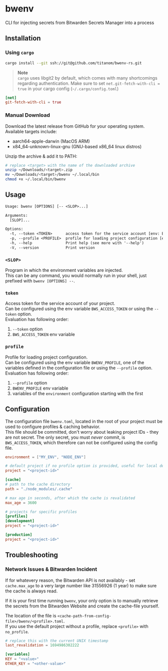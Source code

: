 # bwenv

CLI for injecting secrets from Bitwarden Secrets Manager into a process

## Installation

### Using `cargo`
```sh
cargo install --git ssh://git@github.com/titanom/bwenv-rs.git
```

> **Note**  
> `cargo` uses libgit2 by default, which comes with many shortcomings regarding authentication.
> Make sure to set `net.git-fetch-with-cli = true` in your cargo config (`~/.cargo/config.toml`)

```toml
[net]
git-fetch-with-cli = true
```

### Manual Download
Download the latest release from GitHub for your operating system.  
Available targets include:
- aarch64-apple-darwin (MacOS ARM)
- x84_64-unknown-linux-gnu (GNU-based x86_64 linux distros)

Unzip the archive & add it to PATH:
```sh
# replace <target> with the name of the downloaded archive
unzip ~/Downloads/<target>.zip
mv ~/Downloads/<target>/bwenv ~/.local/bin
chmod +x ~/.local/bin/bwenv
```


## Usage

```txt
Usage: bwenv [OPTIONS] [-- <SLOP>...]

Arguments:
  [SLOP]...

Options:
  -t, --token <TOKEN>      access token for the service account [env: BWS_ACCESS_TOKEN=]
  -p, --profile <PROFILE>  profile for loading project configuration [env: BWENV_PROFILE=]
  -h, --help               Print help (see more with '--help')
  -V, --version            Print version
```

### `<SLOP>`

Program in which the environment variables are injected.  
This can be any command, you would normally run in your shell, just prefixed with `bwenv [OPTIONS] --`.

### `token`

Access token for the service account of your project.  
Can be configured using the env variable `BWS_ACCESS_TOKEN` or using the `--token` option.  
Evaluation has following order:
1. `--token` option
2. `BWS_ACCESS_TOKEN` env variable

### `profile`

Profile for loading project configuration.  
Can be configured using the env variable `BWENV_PROFILE`, one of the variables defined in the configuration file or using the `--profile` option.  
Evaluation has following order:
1. `--profile` option
2. `BWENV_PROFILE` env variable
3. variables of the `environment` configuration starting with the first

## Configuration

The configuration file `bwenv.toml`, located in the root of your project must be used to configure profiles & caching behavior.  
This file should be committed, don't worry about leaking project IDs - they are not secret.
The only secret, you must *never* commit, is `BWS_ACCESS_TOKEN`, which therefore can not be configured using the config file.

```toml
environment = ["MY_ENV", "NODE_ENV"]

# default project if no profile option is provided, useful for local development
project = "<project-id>"

[cache]
# path to the cache directory
path = "./node_modules/.cache"

# max age in seconds, after which the cache is revalidated
max_age = 3600

# projects for specific profiles
[profiles]
[development]
project = "<project-id>"

[production]
project = "<project-id>"
```

## Troubleshooting

### Network Issues & Bitwarden Incident

If for whatevery reason, the Bitwarden API is not availably - set `cache.max_age` to a very large number like 31556926 (1 year) to make sure the cache is always read.  

If it is your first time running `bwenv`, your only option is to manually retrieve the secrets from the Bitwarden Website and create the cache-file yourself.  

The location of the file is `<cache-path-from-config-file>/bwenv/<profile>.toml`.  
If you use the default project without a profile, replace `<profile>` with `no_profile`.
```toml
# replace this with the current UNIX timestamp
last_revalidation = 1694986302222

[variables]
KEY = "<value>"
OTHER_KEY = "<other-value>"
```
